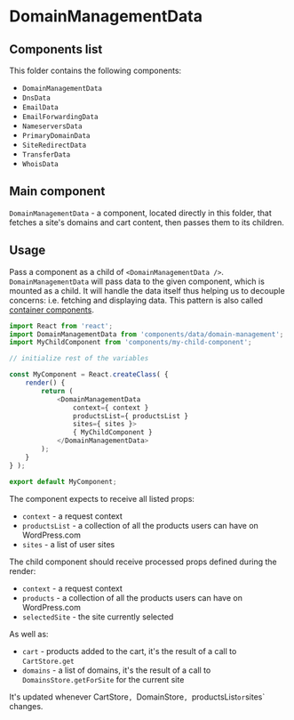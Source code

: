 DomainManagementData
====================

## Components list

This folder contains the following components:

* `DomainManagementData`
* `DnsData`
* `EmailData`
* `EmailForwardingData`
* `NameserversData`
* `PrimaryDomainData`
* `SiteRedirectData`
* `TransferData`
* `WhoisData`

## Main component

`DomainManagementData` - a component, located directly in this folder, that fetches a site's domains and cart content, then passes them to its children.

## Usage

Pass a component as a child of `<DomainManagementData />`. `DomainManagementData` will pass data to the given component, which is mounted as a child.
It will handle the data itself thus helping us to decouple concerns: i.e. fetching and displaying data. This pattern is also called [container components](https://medium.com/@learnreact/container-components-c0e67432e005).

```js
import React from 'react';
import DomainManagementData from 'components/data/domain-management';
import MyChildComponent from 'components/my-child-component';

// initialize rest of the variables

const MyComponent = React.createClass( {
	render() {
		return (
			<DomainManagementData
				context={ context }
				productsList={ productsList }
				sites={ sites }>
				{ MyChildComponent }
			</DomainManagementData>
		);
	}
} );

export default MyComponent;
```

The component expects to receive all listed props:

* `context` - a request context
* `productsList` - a collection of all the products users can have on WordPress.com
* `sites` - a list of user sites 

The child component should receive processed props defined during the render:

* `context` - a request context
* `products` - a collection of all the products users can have on WordPress.com
* `selectedSite` - the site currently selected 

As well as:

* `cart` - products added to the cart, it's the result of a call to `CartStore.get`  
* `domains` - a list of domains, it's the result of a call to `DomainsStore.getForSite` for the current site

It's updated whenever CartStore`, `DomainStore`, `productsList` or `sites` changes.
